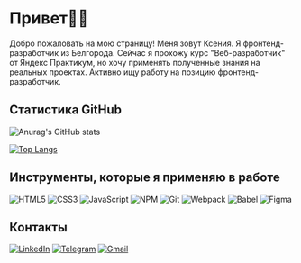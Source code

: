 # Привет👋🏼
Добро пожаловать на мою страницу!
Меня зовут Ксения. Я фронтенд-разработчик из Белгорода. Сейчас я прохожу курс "Веб-разработчик" от Яндекс Практикум, но хочу применять полученные знания на реальных проектах. Активно ищу работу на позицию фронтенд-разработчик.

## Статистика GitHub
![Anurag's GitHub stats](https://github-readme-stats.vercel.app/api?username=madey-kv&hide=contribs,prs&theme=graywhite)

[![Top Langs](https://github-readme-stats.vercel.app/api/top-langs/?username=madey-kv)](https://github.com/madey-kv?tab=repositories)

## Инструменты, которые я применяю в работе
![HTML5](https://img.shields.io/badge/html5-%23E34F26.svg?style=for-the-badge&logo=html5&logoColor=white)
![CSS3](https://img.shields.io/badge/css3-%231572B6.svg?style=for-the-badge&logo=css3&logoColor=white)
![JavaScript](https://img.shields.io/badge/javascript-%23323330.svg?style=for-the-badge&logo=javascript&logoColor=%23F7DF1E)
![NPM](https://img.shields.io/badge/NPM-%23000000.svg?style=for-the-badge&logo=npm&logoColor=white)
![Git](https://img.shields.io/badge/git-%23F05033.svg?style=for-the-badge&logo=git&logoColor=white)
![Webpack](https://img.shields.io/badge/webpack-%238DD6F9.svg?style=for-the-badge&logo=webpack&logoColor=black)
![Babel](https://img.shields.io/badge/Babel-F9DC3e?style=for-the-badge&logo=babel&logoColor=black)
![Figma](https://img.shields.io/badge/figma-%23F24E1E.svg?style=for-the-badge&logo=figma&logoColor=white)

## Контакты
<a href = "https://www.linkedin.com/in/xenia-m-9aa259240/">![LinkedIn](https://img.shields.io/badge/linkedin-%230077B5.svg?style=for-the-badge&logo=linkedin&logoColor=white)</a>
<a href = "https://t.me/xeniama_99">![Telegram](https://img.shields.io/badge/Telegram-2CA5E0?style=for-the-badge&logo=telegram&logoColor=white)</a>
<a href = "mailto:madey1999@gmail.com">![Gmail](https://img.shields.io/badge/Gmail-D14836?style=for-the-badge&logo=gmail&logoColor=white)</a>

